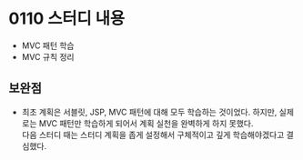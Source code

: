 # 0110 스터디 내용
* MVC 패턴 학습
* MVC 규칙 정리
## 보완점
- 최초 계획은 서블릿, JSP, MVC 패턴에 대해 모두 학습하는 것이었다. 하지만, 실제로는 MVC 패턴만 학습하게 되어서 계획 실천을 완벽하게 하지 못했다.    
다음 스터디 때는 스터디 계획을 좁게 설정해서 구체적이고 깊게 학습해야겠다고 결심했다.